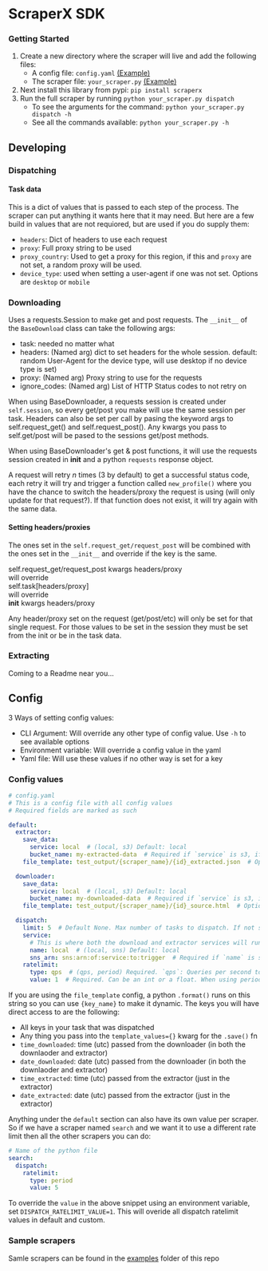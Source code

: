 # ScraperX  SDK


### Getting Started

1. Create a new directory where the scraper will live and add the following files:
    - A config file: `config.yaml` [(Example)](./examples/config.yaml)
    - The scraper file: `your_scraper.py` [(Example)](./examples/minimal.py)
1. Next install this library from pypi: `pip install scraperx`
1. Run the full scraper by running `python your_scraper.py dispatch`
    - To see the arguments for the command: `python your_scraper.py dispatch -h`
    - See all the commands available: `python your_scraper.py -h`


## Developing

### Dispatching

#### Task data
This is a dict of values that is passed to each step of the process. The scraper can put anything it wants here that it may need. But here are a few build in values that are not requiored, but are used if you do supply them:

- `headers`: Dict of headers to use each request
- `proxy`: Full proxy string to be used
- `proxy_country`: Used to get a proxy for this region, if this and `proxy` are not set, a random proxy will be used.
- `device_type`: used when setting a user-agent if one was not set. Options are `desktop` or `mobile`

### Downloading

Uses a requests.Session to make get and post requests.
The `__init__` of the `BaseDownload` class can take the following args:
- task: needed no matter what
- headers: (Named arg) dict to set headers for the whole session. default: random User-Agent for the device type, will use desktop if no device type is set)
- proxy: (Named arg) Proxy string to use for the requests
- ignore_codes: (Named arg) List of HTTP Status codes to not retry on


When using BaseDownloader, a requests session is created under `self.session`, so every get/post you make will use the same session per task.
Headers can also be set per call by pasing the keyword args to self.request_get() and self.request_post(). Any kwargs you pass to self.get/post will be pased to the sessions get/post methods.  

When using BaseDownloader's get & post functions, it will use the requests session created in __init__ and a python `requests` response object.

A request will retry _n_ times (3 by default) to get a successful status code, each retry it will try and trigger a function called `new_profile()` where you have the chance to switch the headers/proxy the request is using (will only update for that request?). If that function does not exist, it will try again with the same data.


#### Setting headers/proxies

The ones set in the `self.request_get/request_post` will be combined with the ones set in the `__init__` and override if the key is the same.  

self.request_get/request_post kwargs headers/proxy  
will override  
self.task[headers/proxy]  
will override  
__init__ kwargs headers/proxy  

Any header/proxy set on the request (get/post/etc) will only be set for that single request. For those values to be set in the session they must be set from the init or be in the task data.


### Extracting
Coming to a Readme near you...


## Config

3 Ways of setting config values:
- CLI Argument: Will override any other type of config value. Use `-h` to see available options
- Environment variable: Will override a config value in the yaml
- Yaml file: Will use these values if no other way is set for a key


### Config values

```yaml
# config.yaml
# This is a config file with all config values
# Required fields are marked as such

default:
  extractor:
    save_data:
      service: local  # (local, s3) Default: local
      bucket_name: my-extracted-data  # Required if `service` is s3, if local this is not needed
    file_template: test_output/{scraper_name}/{id}_extracted.json  # Optional, Default is "output/source.html"

  downloader:
    save_data:
      service: local  # (local, s3) Default: local
      bucket_name: my-downloaded-data  # Required if `service` is s3, if local this is not needed
    file_template: test_output/{scraper_name}/{id}_source.html  # Optional, Default is "output/extracted.json"

  dispatch:
    limit: 5  # Default None. Max number of tasks to dispatch. If not set, all tasks will run
    service:
      # This is where both the download and extractor services will run
      name: local  # (local, sns) Default: local
      sns_arn: sns:arn:of:service:to:trigger  # Required if `name` is sns, if local this is not needed
    ratelimit:
      type: qps  # (qps, period) Required. `qps`: Queries per second to dispatch the tasks at. `period`: The time in hours to dispatch all of the tasks in.
      value: 1  # Required. Can be an int or a float. When using period, value is in hours
```

If you are using the `file_template` config, a python `.format()` runs on this string so you can use `{key_name}` to make it dynamic. The keys you will have direct access to are the following:
  - All keys in your task that was dispatched
  - Any thing you pass into the `template_values={}` kwarg for the `.save()` fn
  - `time_downloaded`: time (utc) passed from the downloader (in both the downlaoder and extractor)
  - `date_downloaded`: date (utc) passed from the downloader (in both the downlaoder and extractor)
  - `time_extracted`: time (utc) passed from the extractor (just in the extractor)
  - `date_extracted`: date (utc) passed from the extractor (just in the extractor)

Anything under the `default` section can also have its own value per scraper. So if we have a scraper named `search` and we want it to use a different rate limit then all the other scrapers you can do:
```yaml
# Name of the python file
search:
  dispatch:
    ratelimit:
      type: period
      value: 5
```

To override the `value` in the above snippet using an environment variable, set `DISPATCH_RATELIMIT_VALUE=1`. This will overide all dispatch ratelimit values in default and custom.



### Sample scrapers
Samle scrapers can be found in the [examples](./examples) folder of this repo
